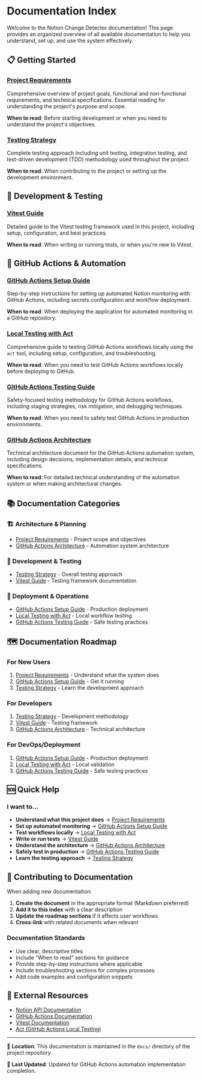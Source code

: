 # Documentation Index

Welcome to the Notion Change Detector documentation! This page provides an organized overview of all available documentation to help you understand, set up, and use the system effectively.

## 📋 Getting Started

### [Project Requirements](./PROJECT_REQUIREMENTS.md)
Comprehensive overview of project goals, functional and non-functional requirements, and technical specifications. Essential reading for understanding the project's purpose and scope.

**When to read**: Before starting development or when you need to understand the project's objectives.

### [Testing Strategy](./TESTING_STRATEGY.md)
Complete testing approach including unit testing, integration testing, and test-driven development (TDD) methodology used throughout the project.

**When to read**: When contributing to the project or setting up the development environment.

## 🔧 Development & Testing

### [Vitest Guide](./VITEST_GUIDE.md)
Detailed guide to the Vitest testing framework used in this project, including setup, configuration, and best practices.

**When to read**: When writing or running tests, or when you're new to Vitest.

## 🚀 GitHub Actions & Automation

### [GitHub Actions Setup Guide](./github-actions-setup.md)
Step-by-step instructions for setting up automated Notion monitoring with GitHub Actions, including secrets configuration and workflow deployment.

**When to read**: When deploying the application for automated monitoring in a GitHub repository.

### [Local Testing with Act](./local-testing-with-act.md)
Comprehensive guide to testing GitHub Actions workflows locally using the `act` tool, including setup, configuration, and troubleshooting.

**When to read**: When you need to test GitHub Actions workflows locally before deploying to GitHub.

### [GitHub Actions Testing Guide](./github-actions-testing-guide.md)
Safety-focused testing methodology for GitHub Actions workflows, including staging strategies, risk mitigation, and debugging techniques.

**When to read**: When you need to safely test GitHub Actions in production environments.

### [GitHub Actions Architecture](./github-actions-architecture.md)
Technical architecture document for the GitHub Actions automation system, including design decisions, implementation details, and technical specifications.

**When to read**: For detailed technical understanding of the automation system or when making architectural changes.

## 📚 Documentation Categories

### 🏗️ Architecture & Planning
- [Project Requirements](./PROJECT_REQUIREMENTS.md) - Project scope and objectives
- [GitHub Actions Architecture](./github-actions-architecture.md) - Automation system architecture

### 🧪 Development & Testing  
- [Testing Strategy](./TESTING_STRATEGY.md) - Overall testing approach
- [Vitest Guide](./VITEST_GUIDE.md) - Testing framework documentation

### 🚀 Deployment & Operations
- [GitHub Actions Setup Guide](./github-actions-setup.md) - Production deployment
- [Local Testing with Act](./local-testing-with-act.md) - Local workflow testing
- [GitHub Actions Testing Guide](./github-actions-testing-guide.md) - Safe testing practices

## 🗺️ Documentation Roadmap

### For New Users
1. [Project Requirements](./PROJECT_REQUIREMENTS.md) - Understand what the system does
2. [GitHub Actions Setup Guide](./github-actions-setup.md) - Get it running
3. [Testing Strategy](./TESTING_STRATEGY.md) - Learn the development approach

### For Developers
1. [Testing Strategy](./TESTING_STRATEGY.md) - Development methodology
2. [Vitest Guide](./VITEST_GUIDE.md) - Testing framework
3. [GitHub Actions Architecture](./github-actions-architecture.md) - Technical architecture

### For DevOps/Deployment
1. [GitHub Actions Setup Guide](./github-actions-setup.md) - Production deployment
2. [Local Testing with Act](./local-testing-with-act.md) - Local validation
3. [GitHub Actions Testing Guide](./github-actions-testing-guide.md) - Safe testing practices

## 🆘 Quick Help

### I want to...
- **Understand what this project does** → [Project Requirements](./PROJECT_REQUIREMENTS.md)
- **Set up automated monitoring** → [GitHub Actions Setup Guide](./github-actions-setup.md)
- **Test workflows locally** → [Local Testing with Act](./local-testing-with-act.md)
- **Write or run tests** → [Vitest Guide](./VITEST_GUIDE.md)
- **Understand the architecture** → [GitHub Actions Architecture](./github-actions-architecture.md)
- **Safely test in production** → [GitHub Actions Testing Guide](./github-actions-testing-guide.md)
- **Learn the testing approach** → [Testing Strategy](./TESTING_STRATEGY.md)

## 📝 Contributing to Documentation

When adding new documentation:

1. **Create the document** in the appropriate format (Markdown preferred)
2. **Add it to this index** with a clear description
3. **Update the roadmap sections** if it affects user workflows
4. **Cross-link** with related documents when relevant

### Documentation Standards
- Use clear, descriptive titles
- Include "When to read" sections for guidance
- Provide step-by-step instructions where applicable
- Include troubleshooting sections for complex processes
- Add code examples and configuration snippets

## 🔗 External Resources

- [Notion API Documentation](https://developers.notion.com/)
- [GitHub Actions Documentation](https://docs.github.com/en/actions)
- [Vitest Documentation](https://vitest.dev/)
- [Act (GitHub Actions Local Testing)](https://nektosact.com/)

---

📍 **Location**: This documentation is maintained in the `docs/` directory of the project repository.

🔄 **Last Updated**: Updated for GitHub Actions automation implementation completion.